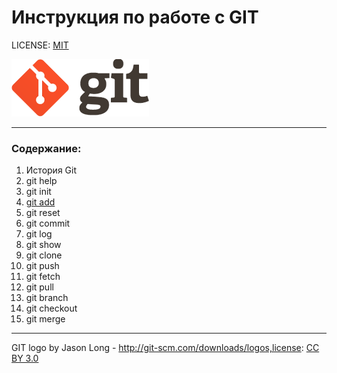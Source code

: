 # Инструкция по работе с GIT

LICENSE: [MIT](./license.md)

![git-logo](./Assets/logo_git.png)

---

### Содержание:
1. История Git
2. git help
3. git init
4. [git add](./add.md)
5. git reset
6. git commit
7. git log
8. git show
9. git clone
10. git push
11. git fetch
12. git pull
13. git branch
14. git checkout
15. git merge
---
GIT logo by Jason Long - http://git-scm.com/downloads/logos,license: [CC BY 3.0](https://creativecommons.org/license/by/3.0)